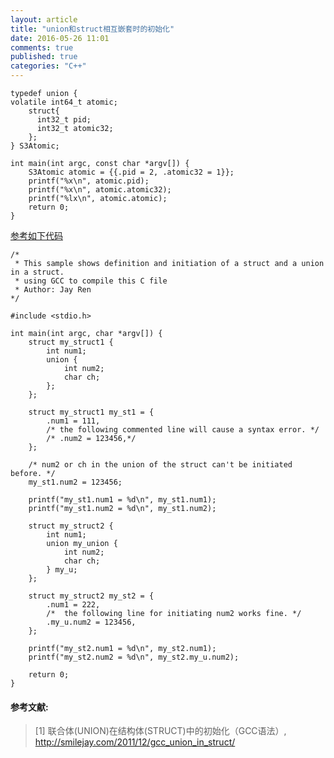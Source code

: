 ```yaml
---
layout: article
title: "union和struct相互嵌套时的初始化"
date: 2016-05-26 11:01
comments: true
published: true
categories: "C++"
---
```



	typedef union {
	volatile int64_t atomic;
		struct{
		  int32_t pid;
		  int32_t atomic32;
		};
	} S3Atomic;

	int main(int argc, const char *argv[]) {
		S3Atomic atomic = {{.pid = 2, .atomic32 = 1}};
		printf("%x\n", atomic.pid);
		printf("%x\n", atomic.atomic32);
		printf("%lx\n", atomic.atomic);
		return 0;
	}



[参考如下代码][1]


	/* 
	 * This sample shows definition and initiation of a struct and a union in a struct.
	 * using GCC to compile this C file
	 * Author: Jay Ren 
	*/

	#include <stdio.h>

	int main(int argc, char *argv[]) {
		struct my_struct1 {
			int num1;
			union {
				int num2;
				char ch;
			};
		};
		
		struct my_struct1 my_st1 = {
			.num1 = 111,
			/* the following commented line will cause a syntax error. */
			/* .num2 = 123456,*/
		};

		/* num2 or ch in the union of the struct can't be initiated before. */
		my_st1.num2 = 123456;

		printf("my_st1.num1 = %d\n", my_st1.num1);
		printf("my_st1.num2 = %d\n", my_st1.num2);
		
		struct my_struct2 {
			int num1;
			union my_union {
				int num2;
				char ch;
			} my_u;
		};
		
		struct my_struct2 my_st2 = {
			.num1 = 222,
			/*  the following line for initiating num2 works fine. */
			.my_u.num2 = 123456,
		};

		printf("my_st2.num1 = %d\n", my_st2.num1);
		printf("my_st2.num2 = %d\n", my_st2.my_u.num2);

		return 0;
	}


[1]: http://smilejay.com/2011/12/gcc_union_in_struct/ "联合体(UNION)在结构体(STRUCT)中的初始化（GCC语法）"

#### 参考文献:

>\[1] 联合体(UNION)在结构体(STRUCT)中的初始化（GCC语法）, <http://smilejay.com/2011/12/gcc_union_in_struct/>